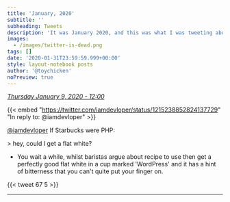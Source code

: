 ```yaml
---
title: 'January, 2020'
subtitle: ''
subheading: Tweets
description: 'It was January 2020, and this was what I was tweeting about...'
images:
  - /images/twitter-is-dead.png
tags: []
date: '2020-01-31T23:59:59.999+00:00'
style: layout-notebook posts
author: '@toychicken'
noPreview: true
---
```


<p><a id="1215241954163941376" href="#1215241954163941376"><em title="2020-01-09T12:00:34.000+00:00">Thursday January 9, 2020 - 12:00</em></a></p>
      
{{< embed "https://twitter.com/iamdevloper/status/1215238852824137729" "In reply to: @iamdevloper" >}}


[@iamdevloper](https://twitter.com/@iamdevloper)  If Starbucks were PHP:



&gt; hey, could I get a flat white?

* You wait a while, whilst baristas argue about recipe to use then get a perfectly good flat white in a cup marked 'WordPress' and it has a hint of bitterness that you can't quite put your finger on.

{{< tweet 67 5 >}}

---
